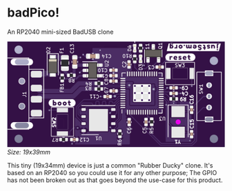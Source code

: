 # badPico!
An RP2040 mini-sized BadUSB clone

![front](Images/Board-Front.png)
_Size: 19x39mm_

This tiny (19x34mm) device is just a common "Rubber Ducky" clone.
It's based on an RP2040 so you could use it for any other purpose;
The GPIO has not been broken out as that goes beyond the use-case for this product.

